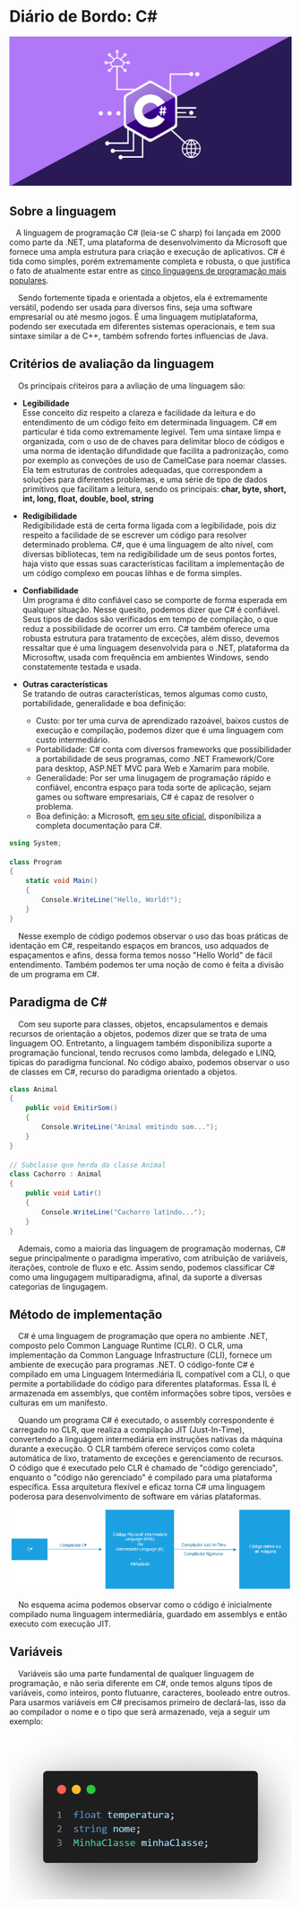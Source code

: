# Diário de Bordo: C#
![](src/Desktop-1.png)
## Sobre a linguagem
&nbsp;&nbsp;&nbsp;A linguagem de programação C# (leia-se C sharp) foi lançada em 2000 como parte da .NET, uma plataforma de desenvolvimento da Microsoft que fornece uma ampla estrutura para criação e execução de aplicativos. C# é tida como simples, porém extremamente
completa e robusta, o que justifica o fato de atualmente estar entre as [cinco linguagens de programação mais populares](https://www.tiobe.com/tiobe-index/). 

&nbsp;&nbsp;&nbsp; Sendo fortemente tipada e orientada a objetos, ela é extremamente versátil, podendo ser usada para diversos fins, 
seja uma software empresarial ou até mesmo jogos. É uma linguagem mutiplataforma, podendo ser executada em diferentes sistemas operacionais, e tem sua sintaxe similar a de C++, também sofrendo fortes influencias de Java.


## Critérios de avaliação da linguagem
&nbsp;&nbsp;&nbsp; Os princípais cŕiteiros para a avliação de uma línguagem são:

  * **Legibilidade**  
Esse conceito diz respeito a clareza e facilidade da leitura e do entendimento de um código feito em determinada linguagem. C# em particular é tida como extremamente legível. Tem uma sintaxe limpa e organizada, com o uso de de chaves para delimitar bloco de códigos e uma norma de identação difundidade que facilita a padronização, como por exemplo as conveções de uso de CamelCase para noemar classes.  
Ela tem estruturas de controles adequadas, que correspondem a soluções para diferentes problemas, e uma série de tipo de dados primitivos que facilitam a leitura, sendo os principais: **char, byte, short, int, long, float, double, bool, string**



  * **Redigibilidade**  
 Redigibilidade está de certa forma ligada com a legibilidade, pois diz respeito a facilidade de se escrever um código para resolver determinado problema. C#, que é uma linguagem de alto nível, com diversas bibliotecas, tem na redigibilidade um de seus pontos fortes, haja visto que essas suas características facilitam a implementação de um código complexo em poucas lihhas e de forma simples.  

  * **Confiabilidade**  
Um programa é dito confiável caso se comporte de forma esperada em qualquer situação. Nesse quesito, podemos dizer que C# é confiável. Seus tipos de dados são verificados em tempo de compilação, o que reduz a possibilidade de ocorrer um erro. C# também oferece uma robusta estrutura para tratamento de exceções, além disso, devemos ressaltar que é uma linguagem desenvolvida para o .NET, plataforma da Microsoftw, usada com frequência em ambientes Windows, sendo constatemente testada e usada.

  * **Outras características**  
    Se tratando de outras características, temos algumas como custo, portabilidade, generalidade e boa definição:
    * Custo: por ter uma curva de aprendizado razoável, baixos custos de execução e compilação, podemos dizer que é uma linguagem com custo intermediário.
    * Portabilidade: C# conta com diversos frameworks que possibilidader a portabilidade de seus programas, como .NET Framework/Core para desktop, ASP.NET MVC para Web e Xamarim para mobile.
    * Generalidade: Por ser uma linugagem de programação rápido e confiável, encontra espaço para toda sorte de aplicação, sejam games ou software empresariais, C# é capaz de resolver o problema.
    * Boa definição: a Microsoft, [em seu site oficial](https://learn.microsoft.com/pt-br/dotnet/csharp/), disponibiliza a completa documentação para C#.
    



```csharp
using System;

class Program
{
    static void Main()
    {
        Console.WriteLine("Hello, World!");
    }
}

```
&nbsp;&nbsp;&nbsp; Nesse exemplo de código podemos observar o uso das boas práticas de identação em C#, respeitando espaços em brancos, uso adquados de espaçamentos e afins, dessa forma temos nosso "Hello World" de fácil entendimento. Também podemos ter uma noção de como é feita a divisão de um programa em C#.

## Paradigma de C#
&nbsp;&nbsp;&nbsp; Com seu suporte para classes, objetos, encapsulamentos e demais recursos de orientação a objetos, podemos dizer que se trata de uma linguagem OO. Entretanto, a linguagem também disponibiliza suporte a programação funcional, tendo recrusos como lambda, delegado e LINQ, tipicas do paradigma funcional. No código abaixo, podemos observar o uso de classes em C#, recurso do paradigma orientado a objetos.
```csharp
class Animal
{
    public void EmitirSom()
    {
        Console.WriteLine("Animal emitindo som...");
    }
}

// Subclasse que herda da classe Animal
class Cachorro : Animal
{
    public void Latir()
    {
        Console.WriteLine("Cachorro latindo...");
    }
}
```


&nbsp;&nbsp;&nbsp;  Ademais, como a maioria das linguagem de programação modernas, C# segue principalmente o paradigma imperativo, com atribuição de variáveis, iterações, controle de fluxo e etc. Assim sendo, podemos classificar C# como uma lingugagem multiparadigma, afinal, da suporte a diversas categorias de lingugagem.

## Método de implementação
 &nbsp;&nbsp;&nbsp; C# é uma linguagem de programação que opera no ambiente .NET, composto pelo Common Language Runtime (CLR). O CLR, uma implementação da Common Language Infrastructure (CLI), fornece um ambiente de execução para programas .NET. O código-fonte C# é compilado em uma Linguagem Intermediária IL compatível com a CLI, o que permite a portabilidade do código para diferentes plataformas. Essa IL é armazenada em assemblys, que contêm informações sobre tipos, versões e culturas em um manifesto.

&nbsp;&nbsp;&nbsp; Quando um programa C# é executado, o assembly correspondente é carregado no CLR, que realiza a compilação JIT (Just-In-Time), convertendo a linguágem intermediária em instruções nativas da máquina durante a execução. O CLR também oferece serviços como coleta automática de lixo, tratamento de exceções e gerenciamento de recursos. O código que é executado pelo CLR é chamado de "código gerenciado", enquanto o "código não gerenciado" é compilado para uma plataforma específica. Essa arquitetura flexível e eficaz torna C# uma linguagem poderosa para desenvolvimento de software em várias plataformas.


![](src/Desenho1-1.png)


&nbsp;&nbsp;&nbsp; No esquema acima podemos observar como o código é inicialmente compilado numa linguagem intermediária, guardado em assemblys e então executo com execução JIT.


## Variáveis
 &nbsp;&nbsp;&nbsp; Variáveis são uma parte fundamental de qualquer linguagem de programação, e não seria diferente em C#, onde temos alguns tipos de variáveis, como inteiros, ponto flutuanre, caracteres, booleado entre outros. Para usarmos variáveis em C# precisamos primeiro de declará-las, isso da ao compilador o nome e o tipo que será armazenado, veja a seguir um exemplo:

![](src/code-snapshot.png)








